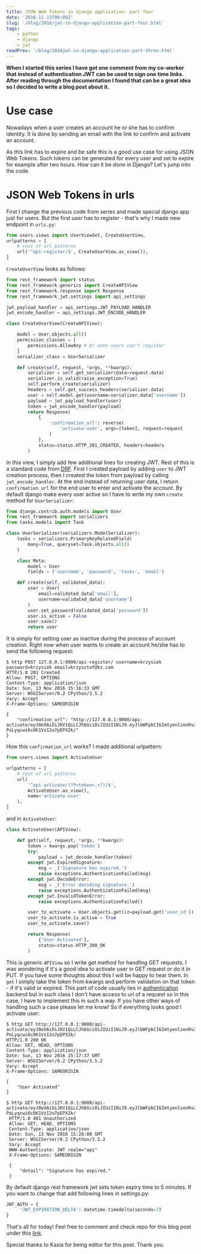 ```yaml
---
title: JSON Web Tokens in django application- part four
date: '2016-11-13T09:00Z'
slug: '/blog/2016/jwt-in-django-application-part-four.html'
tags: 
    - python
    - django
    - jwt
readPrev: '/blog/2016jwt-in-django-application-part-three.html'
---
```


**When I started this series I have got one comment from my co-worker
that instead of authentication JWT can be used to sign one time links.
After reading through the documentation I found that can be a great idea
so I decided to write a blog post about it.**

Use case
========

Nowadays when a user creates an account he or she has to confirm
identity. It is done by sending an email with the link to confirm and
activate an account.

As this link has to expire and be safe this is a good use case for using
JSON Web Tokens. Such tokens can be generated for every user and set to
expire for example after two hours. How can it be done in Django? Let's
jump into the code.

JSON Web Tokens in urls
=======================

First I change the previous code from series and made special django app
just for users. But the first user has to register - that's why I made
new endpoint in `urls.py`:

```python
from users.views import UserViewSet, CreateUserView,
urlpatterns = [
    # rest of url patterns
    url('^api-register/$', CreateUserView.as_view()),
]
```

`CreateUserView` looks as follows:

```python
from rest_framework import status
from rest_framework.generics import CreateAPIView
from rest_framework.response import Response
from rest_framework_jwt.settings import api_settings

jwt_payload_handler = api_settings.JWT_PAYLOAD_HANDLER
jwt_encode_handler = api_settings.JWT_ENCODE_HANDLER

class CreateUserView(CreateAPIView):

    model = User.objects.all()
    permission_classes = [
        permissions.AllowAny # Or anon users can't register
    ]
    serializer_class = UserSerializer

    def create(self, request, *args, **kwargs):
        serializer = self.get_serializer(data=request.data)
        serializer.is_valid(raise_exception=True)
        self.perform_create(serializer)
        headers = self.get_success_headers(serializer.data)
        user = self.model.get(username=serializer.data['username'])
        payload = jwt_payload_handler(user)
        token = jwt_encode_handler(payload)
        return Response(
            {
                'confirmation_url': reverse(
                    'activate-user', args=[token], request=request
                )
            },
            status=status.HTTP_201_CREATED, headers=headers
        )
```

In this view, I simply add few additional lines for creating JWT. Rest
of this is a standard code from [DRF](www.cdrf.co). First I created
payload by adding `user` to JWT creation process, then I created the
token from payload by calling `jwt_encode_handler`. At the end instead
of returning user data, I return `confirmation_url` for the end user to
enter and activate the account. By default django make every user active
so I have to write my own `create` method for `UserSerializer`:

```python
from django.contrib.auth.models import User
from rest_framework import serializers
from tasks.models import Task

class UserSerializer(serializers.ModelSerializer):
    tasks = serializers.PrimaryKeyRelatedField(
        many=True, queryset=Task.objects.all()
    )

    class Meta:
        model = User
        fields = ('username', 'password', 'tasks', 'email')

    def create(self, validated_data):
        user = User(
            email=validated_data['email'],
            username=validated_data['username']
        )
        user.set_password(validated_data['password'])
        user.is_active = False
        user.save()
        return user
```

It is simply for setting user as inactive during the process of account
creation. Right now when user wants to create an account he/she has to
send the following request:

``` {.sourceCode .shell}
$ http POST 127.0.0.1:9000/api-register/ username=krzysiek password=krzysiek email=krzysztof@kz.com
HTTP/1.0 201 Created
Allow: POST, OPTIONS
Content-Type: application/json
Date: Sun, 13 Nov 2016 15:16:33 GMT
Server: WSGIServer/0.2 CPython/3.5.2
Vary: Accept
X-Frame-Options: SAMEORIGIN

{
    "confirmation_url": "http://127.0.0.1:9000/api-activate/eyJ0eXAiOiJKV1QiLCJhbGciOiJIUzI1NiJ9.eyJlbWFpbCI6ImtyenlzenRvZkBrei5jb20iLCJ1c2VyX2lkIjoyNSwidXNlcm5hbWUiOiJrcnp5c2llayIsImV4cCI6MTQ3OTA1MDQ5M30.CMcW8ZtU6AS9LfVvO-PoLyqcwi6cOK1VzI2o7pEPX2k/"
}
```

How this `confirmation_url` works? I made additional urlpattern:

```python
from users.views import ActivateUser

urlpatterns = [
    # rest of url patterns
    url(
        '^api-activate/(?P<token>.+?)/$',
        ActivateUser.as_view(),
        name='activate-user'
    ),
]
```

and in `ActivateUser`:

```python
class ActivateUser(APIView):

    def get(self, request, *args, **kwargs):
        token = kwargs.pop('token')
        try:
            payload = jwt_decode_handler(token)
        except jwt.ExpiredSignature:
            msg = _('Signature has expired.')
            raise exceptions.AuthenticationFailed(msg)
        except jwt.DecodeError:
            msg = _('Error decoding signature.')
            raise exceptions.AuthenticationFailed(msg)
        except jwt.InvalidTokenError:
            raise exceptions.AuthenticationFailed()

        user_to_activate = User.objects.get(id=payload.get('user_id'))
        user_to_activate.is_active = True
        user_to_activate.save()

        return Response(
            {'User Activated'},
            status=status.HTTP_200_OK
        )
```

This is generic `APIView` so I write get method for handling GET
requests. I was wondering if it's a good idea to activate user in GET
request or do it in PUT. If you have some thoughts about this I will be
happy to hear them. In `get` I simply take the token from kwargs and
perform validation on that token - if it's valid or expired. This part
of code usually lies in
[authentication](https://github.com/GetBlimp/django-rest-framework-jwt/blob/master/rest_framework_jwt/authentication.py#L81)
backend but in such class I don't have access to url of a request so in
this case, I have to implement this in such a way. If you have other
ways of handling such a case please let me know! So if everything looks
good I activate user:

```shell
$ http GET http://127.0.0.1:9000/api-activate/eyJ0eXAiOiJKV1QiLCJhbGciOiJIUzI1NiJ9.eyJlbWFpbCI6ImtyenlzenRvZkBrei5jb20iLCJ1c2VyX2lkIjoyNSwidXNlcm5hbWUiOiJrcnp5c2llayIsImV4cCI6MTQ3OTA1MDQ5M30.CMcW8ZtU6AS9LfVvO-PoLyqcwi6cOK1VzI2o7pEPX2k/
HTTP/1.0 200 OK
Allow: GET, HEAD, OPTIONS
Content-Type: application/json
Date: Sun, 13 Nov 2016 15:17:37 GMT
Server: WSGIServer/0.2 CPython/3.5.2
Vary: Accept
X-Frame-Options: SAMEORIGIN

[
    "User Activated"
]

$ http GET http://127.0.0.1:9000/api-activate/eyJ0eXAiOiJKV1QiLCJhbGciOiJIUzI1NiJ9.eyJlbWFpbCI6ImtyenlzenRvZkBrei5jb20iLCJ1c2VyX2lkIjoyNSwidXNlcm5hbWUiOiJrcnp5c2llayIsImV4cCI6MTQ3OTA1MDQ5M30.CMcW8ZtU6AS9LfVvO-PoLyqcwi6cOK1VzI2o7pEPX2k/
 HTTP/1.0 401 Unauthorized
 Allow: GET, HEAD, OPTIONS
 Content-Type: application/json
 Date: Sun, 13 Nov 2016 15:28:00 GMT
 Server: WSGIServer/0.2 CPython/3.5.2
 Vary: Accept
 WWW-Authenticate: JWT realm="api"
 X-Frame-Options: SAMEORIGIN

 {
     "detail": "Signature has expired."
 }
```

By default django rest framework jwt sets token expiry time to 5
minutes. If you want to change that add following lines in settings.py:

```python
JWT_AUTH = {
     'JWT_EXPIRATION_DELTA': datetime.timedelta(seconds=7)
}
```

That's all for today! Feel free to comment and check repo for this blog
post under this
[link](https://github.com/krzysztofzuraw/personal-blog-projects/tree/master/blog_jwt).

Special thanks to Kasia for being editor for this post. Thank you.
